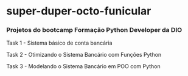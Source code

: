 <h1>super-duper-octo-funicular</h1>  
<h3>Projetos do bootcamp Formação Python Developer da DIO</h3>  
<p> Task 1 - Sistema básico de conta bancária </p> 
<p> Task 2 - Otimizando o Sistema Bancário com Funções Python </p> 
<p> Task 3 - Modelando o Sistema Bancário em POO com Python </p> 

